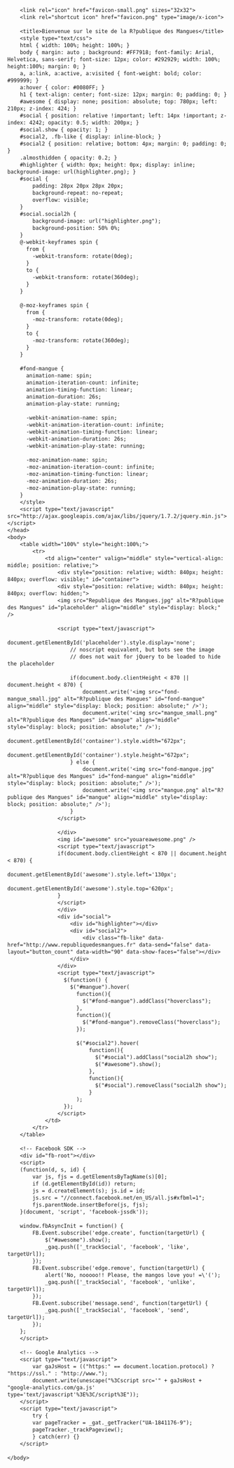 <!DOCTYPE html>
<html>
	<head>
		<meta http-equiv="Content-Type" content="text/html; charset=iso-8859-1" />
		<meta http-equiv="Content-Style-Type" content="text/css" />
		<meta http-equiv="keywords" content="R?publique des Mangues, Mangues, mangue" />
		<meta http-equiv="description" content="Site internet officiel de la R?publique des Mangues." />
		<meta property="fb:app_id" content="448467775189418" />
		
		<link rel="icon" href="favicon-small.png" sizes="32x32"> 
		<link rel="shortcut icon" href="favicon.png" type="image/x-icon">
		
		<title>Bienvenue sur le site de la R?publique des Mangues</title>
		<style type="text/css">
		html { width: 100%; height: 100%; }
		body { margin: auto ; background: #FF7918; font-family: Arial, Helvetica, sans-serif; font-size: 12px; color: #292929; width: 100%; height:100%; margin: 0; }
		a, a:link, a:active, a:visited { font-weight: bold; color: #999999; }
		a:hover { color: #0080FF; }
		h1 { text-align: center; font-size: 12px; margin: 0; padding: 0; }
		#awesome { display: none; position: absolute; top: 780px; left: 210px; z-index: 424; }
		#social { position: relative !important; left: 14px !important; z-index: 4242; opacity: 0.5; width: 200px; }
		#social.show { opacity: 1; }
		#social2, .fb-like { display: inline-block; }
		#social2 { position: relative; bottom: 4px; margin: 0; padding: 0; }
		.almosthidden { opacity: 0.2; }
		#highlighter { width: 0px; height: 0px; display: inline; background-image: url(highlighter.png); }
		#social {
			padding: 28px 20px 28px 20px;
			background-repeat: no-repeat;
			overflow: visible;
		}
		#social.social2h {
			background-image: url("highlighter.png");
			background-position: 50% 0%;
		}
		@-webkit-keyframes spin {
		  from {
			-webkit-transform: rotate(0deg);
		  }
		  to {
			-webkit-transform: rotate(360deg);
		  }
		}
		
		@-moz-keyframes spin {
		  from {
			-moz-transform: rotate(0deg);
		  }
		  to {
			-moz-transform: rotate(360deg);
		  }
		}
		
		#fond-mangue {
		  animation-name: spin;
		  animation-iteration-count: infinite;
		  animation-timing-function: linear;
		  animation-duration: 26s;
		  animation-play-state: running;
		  
		  -webkit-animation-name: spin;
		  -webkit-animation-iteration-count: infinite;
		  -webkit-animation-timing-function: linear;
		  -webkit-animation-duration: 26s;
		  -webkit-animation-play-state: running;
		  
		  -moz-animation-name: spin;
		  -moz-animation-iteration-count: infinite;
		  -moz-animation-timing-function: linear;
		  -moz-animation-duration: 26s;
		  -moz-animation-play-state: running;
		}
		</style>
		<script type="text/javascript" src="http://ajax.googleapis.com/ajax/libs/jquery/1.7.2/jquery.min.js"></script>
	</head>
	<body>
		<table width="100%" style="height:100%;">
			<tr>
				<td align="center" valign="middle" style="vertical-align: middle; position: relative;">
					<div style="position: relative; width: 840px; height: 840px; overflow: visible;" id="container">
					<div style="position: relative; width: 840px; height: 840px; overflow: hidden;">
					<img src="Republique des Mangues.jpg" alt="R?publique des Mangues" id="placeholder" align="middle" style="display: block;" />
					
					<script type="text/javascript">
						document.getElementById('placeholder').style.display='none';
						// noscript equivalent, but bots see the image
						// does not wait for jQuery to be loaded to hide the placeholder
						
						if(document.body.clientHeight < 870 || document.height < 870) {
							document.write('<img src="fond-mangue_small.jpg" alt="R?publique des Mangues" id="fond-mangue" align="middle" style="display: block; position: absolute;" />');
							document.write('<img src="mangue_small.png" alt="R?publique des Mangues" id="mangue" align="middle" style="display: block; position: absolute;" />');
							document.getElementById('container').style.width="672px";
							document.getElementById('container').style.height="672px";
						} else {
							document.write('<img src="fond-mangue.jpg" alt="R?publique des Mangues" id="fond-mangue" align="middle" style="display: block; position: absolute;" />');
							document.write('<img src="mangue.png" alt="R?publique des Mangues" id="mangue" align="middle" style="display: block; position: absolute;" />');
						}
					</script>
					
					</div>
					<img id="awesome" src="youareawesome.png" />
					<script type="text/javascript">
					if(document.body.clientHeight < 870 || document.height < 870) {
							document.getElementById('awesome').style.left='130px';
							document.getElementById('awesome').style.top='620px';
					}
					</script>
					</div>
					<div id="social">
						<div id="highlighter"></div>
						<div id="social2">
							<div class="fb-like" data-href="http://www.republiquedesmangues.fr" data-send="false" data-layout="button_count" data-width="90" data-show-faces="false"></div>
						</div>
					</div>
					<script type="text/javascript">
					  $(function() {
						$("#mangue").hover(
						  function(){
							$("#fond-mangue").addClass("hoverclass");
						  },
						  function(){
							$("#fond-mangue").removeClass("hoverclass");
						  });
						  
						  $("#social2").hover(
                              function(){
                                $("#social").addClass("social2h show");
                                $("#awesome").show();
                              },
                              function(){
                                $("#social").removeClass("social2h show");
                              }
                          );
					  });
					</script>
				</td>
			</tr>
		</table>
		
		<!-- Facebook SDK -->
		<div id="fb-root"></div>
		<script>
		(function(d, s, id) {
			var js, fjs = d.getElementsByTagName(s)[0];
			if (d.getElementById(id)) return;
			js = d.createElement(s); js.id = id;
			js.src = "//connect.facebook.net/en_US/all.js#xfbml=1";
			fjs.parentNode.insertBefore(js, fjs);
		}(document, 'script', 'facebook-jssdk'));
		
		window.fbAsyncInit = function() {
			FB.Event.subscribe('edge.create', function(targetUrl) {
				$("#awesome").show();
				_gaq.push(['_trackSocial', 'facebook', 'like', targetUrl]);
			});
			FB.Event.subscribe('edge.remove', function(targetUrl) {
				alert('No, nooooo!! Please, the mangos love you! =\'(');
				_gaq.push(['_trackSocial', 'facebook', 'unlike', targetUrl]);
			});
			FB.Event.subscribe('message.send', function(targetUrl) {
				_gaq.push(['_trackSocial', 'facebook', 'send', targetUrl]);
			});
		};
		</script>
		
		<!-- Google Analytics -->
		<script type="text/javascript">
			var gaJsHost = (("https:" == document.location.protocol) ? "https://ssl." : "http://www.");
			document.write(unescape("%3Cscript src='" + gaJsHost + "google-analytics.com/ga.js' type='text/javascript'%3E%3C/script%3E"));
		</script>
		<script type="text/javascript">
			try {
			var pageTracker = _gat._getTracker("UA-1841176-9");
			pageTracker._trackPageview();
			} catch(err) {}
		</script>
		
	</body>
</html>
